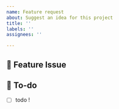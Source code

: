 ```yaml
---
name: Feature request
about: Suggest an idea for this project
title: ''
labels: ''
assignees: ''

---
```


## 📌  Feature Issue
<!-- 구현한 기능에 대해 설명해주세요. -->


## 📝  To-do
<!-- 해야 할 일들을 적어주세요. -->
- [ ] todo !
